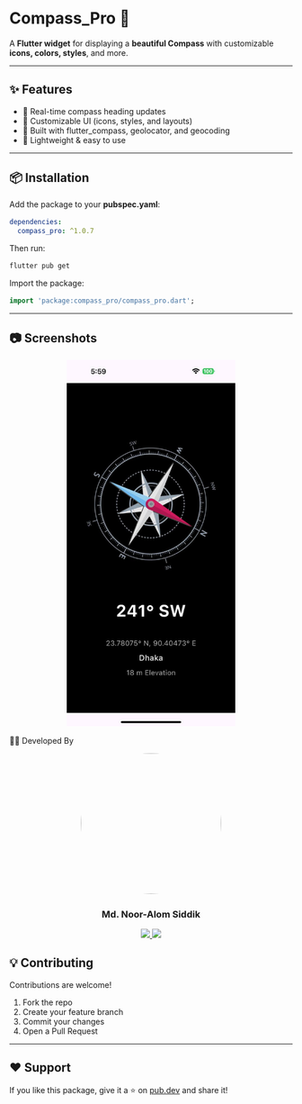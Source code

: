 # Compass_Pro 🧭

A **Flutter widget** for displaying a **beautiful Compass** with customizable **icons, colors, styles**, and more.

---

## ✨ Features
* 🔄 Real-time compass heading updates
* 🎨 Customizable UI (icons, styles, and layouts)
* 📡 Built with flutter_compass, geolocator, and geocoding
* 🧭 Lightweight & easy to use

---

## 📦 Installation

Add the package to your **pubspec.yaml**:

```yaml
dependencies:
  compass_pro: ^1.0.7
```

Then run:

```bash
flutter pub get
```

Import the package:

```dart
import 'package:compass_pro/compass_pro.dart';
```
---

## 📷 Screenshots
<p align="center">
  <img src="https://raw.githubusercontent.com/nooralom1/compass_pro/refs/heads/main/asset/example.jpeg" width="300" />
</p>



👨‍💻 Developed By
<p align="center"> <img src="https://lh3.googleusercontent.com/a/ACg8ocJ9044cDTIdpJn9ElpdYPeE_PeD7sDjC1WPvp77cGJmTzZXm0a6=s288-c-no" width="250" height="250" style="border-radius:50%" /> </p> <h3 align="center">Md. Noor-Alom Siddik</h3> <p align="center"> <a href="https://github.com/nooralom1"> <img src="https://img.shields.io/badge/GitHub-mdabdullahalsiddik-black?logo=github" /> </a> <a href="mailto:mailto:noor418534@gmail.com"> <img src="https://img.shields.io/badge/Email-mdabdullahalsiddik.dev%40gmail.com-red?logo=gmail" /> </a> </p>


## 💡 Contributing

Contributions are welcome!

1. Fork the repo
2. Create your feature branch
3. Commit your changes
4. Open a Pull Request

---

## ❤️ Support

If you like this package, give it a ⭐ on [pub.dev](https://pub.dev/packages/compass_pro) and share it!
